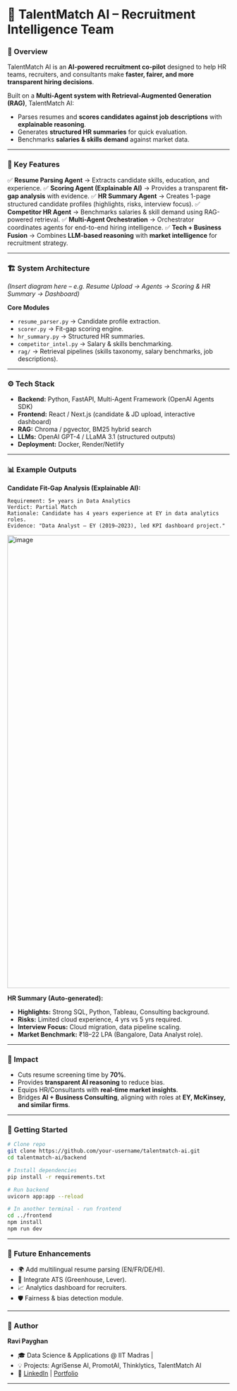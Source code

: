 
# 🚀 TalentMatch AI – Recruitment Intelligence Team

### 🔹 Overview

TalentMatch AI is an **AI-powered recruitment co-pilot** designed to help HR teams, recruiters, and consultants make **faster, fairer, and more transparent hiring decisions**.

Built on a **Multi-Agent system with Retrieval-Augmented Generation (RAG)**, TalentMatch AI:

* Parses resumes and **scores candidates against job descriptions** with **explainable reasoning**.
* Generates **structured HR summaries** for quick evaluation.
* Benchmarks **salaries & skills demand** against market data.

---

### 🌟 Key Features

✅ **Resume Parsing Agent** → Extracts candidate skills, education, and experience.
✅ **Scoring Agent (Explainable AI)** → Provides a transparent **fit-gap analysis** with evidence.
✅ **HR Summary Agent** → Creates 1-page structured candidate profiles (highlights, risks, interview focus).
✅ **Competitor HR Agent** → Benchmarks salaries & skill demand using RAG-powered retrieval.
✅ **Multi-Agent Orchestration** → Orchestrator coordinates agents for end-to-end hiring intelligence.
✅ **Tech + Business Fusion** → Combines **LLM-based reasoning** with **market intelligence** for recruitment strategy.

---

### 🏗️ System Architecture

*(Insert diagram here – e.g. Resume Upload → Agents → Scoring & HR Summary → Dashboard)*

**Core Modules**

* `resume_parser.py` → Candidate profile extraction.
* `scorer.py` → Fit-gap scoring engine.
* `hr_summary.py` → Structured HR summaries.
* `competitor_intel.py` → Salary & skills benchmarking.
* `rag/` → Retrieval pipelines (skills taxonomy, salary benchmarks, job descriptions).

---

### ⚙️ Tech Stack

* **Backend:** Python, FastAPI, Multi-Agent Framework (OpenAI Agents SDK)
* **Frontend:** React / Next.js (candidate & JD upload, interactive dashboard)
* **RAG:** Chroma / pgvector, BM25 hybrid search
* **LLMs:** OpenAI GPT-4 / LLaMA 3.1 (structured outputs)
* **Deployment:** Docker, Render/Netlify

---

### 📊 Example Outputs

**Candidate Fit-Gap Analysis (Explainable AI):**

```
Requirement: 5+ years in Data Analytics
Verdict: Partial Match
Rationale: Candidate has 4 years experience at EY in data analytics roles.
Evidence: "Data Analyst – EY (2019–2023), led KPI dashboard project."
```
<img width="1536" height="1024" alt="image" src="https://github.com/user-attachments/assets/a2848c73-65ee-4842-b86f-a96ab7026d2a" />

**HR Summary (Auto-generated):**

* **Highlights:** Strong SQL, Python, Tableau, Consulting background.
* **Risks:** Limited cloud experience, 4 yrs vs 5 yrs required.
* **Interview Focus:** Cloud migration, data pipeline scaling.
* **Market Benchmark:** ₹18–22 LPA (Bangalore, Data Analyst role).

---

### 🎯 Impact

* Cuts resume screening time by **70%**.
* Provides **transparent AI reasoning** to reduce bias.
* Equips HR/Consultants with **real-time market insights**.
* Bridges **AI + Business Consulting**, aligning with roles at **EY, McKinsey, and similar firms**.

---

### 🚀 Getting Started

```bash
# Clone repo
git clone https://github.com/your-username/talentmatch-ai.git
cd talentmatch-ai/backend

# Install dependencies
pip install -r requirements.txt

# Run backend
uvicorn app:app --reload

# In another terminal - run frontend
cd ../frontend
npm install
npm run dev
```

---

### 📌 Future Enhancements

* 🌍 Add multilingual resume parsing (EN/FR/DE/HI).
* 🤝 Integrate ATS (Greenhouse, Lever).
* 📈 Analytics dashboard for recruiters.
* 🛡️ Fairness & bias detection module.

---

### 👤 Author

**Ravi Payghan**

* 🎓 Data Science & Applications @ IIT Madras | 
* 💡 Projects: AgriSense AI, PromotAI, Thinklytics, TalentMatch AI
* 🔗 [LinkedIn](#) | [Portfolio](#)

---


